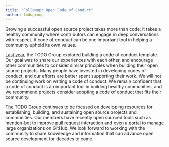 ```yaml
---
title: "Followup: Open Code of Conduct"
author: todogroup
---
```


Growing a successful open source project takes more than code; it takes a healthy community where contributors can engage in deep conversations with respect. A code of conduct can be one important tool in helping a community uphold its own values.

[Last year](http://todogroup.org/blog/open-code-of-conduct/), the TODO Group explored building a code of conduct template. Our goal was to share our experiences with each other, and encourage other communities to consider similar principles when building their open source projects. Many people have invested in developing codes of conduct, and our efforts are better spent supporting their work. We will not be continuing work on writing a code of conduct. We remain confident that a code of conduct is an important tool in building healthy communities, and we recommend projects consider adopting a code of conduct that fits their community.

The TODO Group continues to be focused on developing resources for establishing, building, and sustaining open source projects and communities. Our members have recently open sourced tools such as [mention-bot](https://github.com/facebook/mention-bot) to improve pull request interaction and even a [portal](https://github.com/Azure/azure-oss-portal) to manage large organizations on GitHub. We look forward to working with the community to share knowledge and information that can advance open source development for decades to come.
